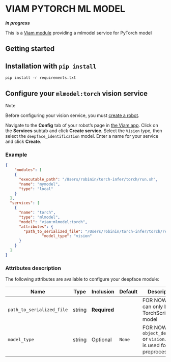 # VIAM PYTORCH ML MODEL 
***in progress***

This is a [Viam module](https://docs.viam.com/extend/modular-resources/) providing a mlmodel service for PyTorch model

## Getting started


## Installation with `pip install` 

```
pip install -r requirements.txt
```

## Configure your `mlmodel:torch` vision service

> [!NOTE]  
> Before configuring your vision service, you must [create a robot](https://docs.viam.com/manage/fleet/robots/#add-a-new-robot).

Navigate to the **Config** tab of your robot’s page in [the Viam app](https://app.viam.com/). Click on the **Services** subtab and click **Create service**. Select the `Vision` type, then select the `deepface_identification` model. Enter a name for your service and click **Create**.

### Example


```json
{
    "modules": [
    {
      "executable_path": "/Users/robinin/torch-infer/torch/run.sh",
      "name": "mymodel",
      "type": "local"
    }
  ],
  "services": [
    {
      "name": "torch",
      "type": "mlmodel",
      "model": "viam:mlmodel:torch",
      "attributes": {
        "path_to_serialized_file": "/Users/robinin/torch-infer/torch/resnet_18/resnet-18.pt", 
				"model_type": "vision"
      }
    }
  ]
}
```


### Attributes description

The following attributes are available to configure your deepface module:


| Name                       | Type   | Inclusion    | Default  | Description                                                                                  |
| -------------------------- | ------ | ------------ | -------  | -------------------------------------------------------------------------------------------- |
| `path_to_serialized_file`  | string | **Required** |          | FOR NOW: this can only be a TorchScript model                                                |
| `model_type`               | string | Optional     | `None`| FOR NOW: `object_detector` or `vision`. This is used for preprocessing.                      |




